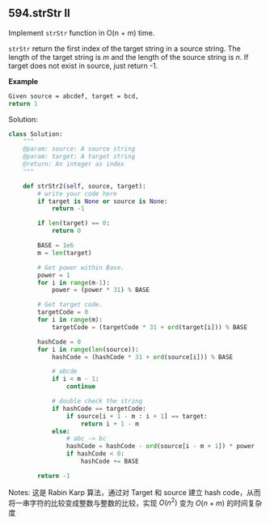 ## 594.strStr II

Implement `strStr` function in O(n + m) time.

`strStr` return the first index of the target string in a source string. The length of the target string is *m* and the length of the source string is *n*.
If target does not exist in source, just return -1.

**Example**

```bash
Given source = abcdef, target = bcd,
return 1
```


Solution:

```python
class Solution:
    """
    @param: source: A source string
    @param: target: A target string
    @return: An integer as index
    """

    def strStr2(self, source, target):
        # write your code here
        if target is None or source is None:
            return -1

        if len(target) == 0:
            return 0

        BASE = 1e6
        m = len(target)

        # Get power within Base.
        power = 1
        for i in range(m-1):
            power = (power * 31) % BASE

        # Get target code.
        targetCode = 0
        for i in range(m):
            targetCode = (targetCode * 31 + ord(target[i])) % BASE

        hashCode = 0
        for i in range(len(source)):
            hashCode = (hashCode * 31 + ord(source[i])) % BASE

            # abcde
            if i < m - 1:
                continue

            # double check the string
            if hashCode == targetCode:
                if source[i + 1 - m : i + 1] == target:
                    return i + 1 - m
            else:
                # abc -> bc
                hashCode = hashCode - ord(source[i - m + 1]) * power
                if hashCode < 0:
                    hashCode += BASE

        return -1
```

Notes: 这是 Rabin Karp 算法，通过对 Target 和 source 建立 hash code，从而将一串字符的比较变成整数与整数的比较，实现 $O(n^2)$ 变为 $O(n + m)$ 的时间复杂度

